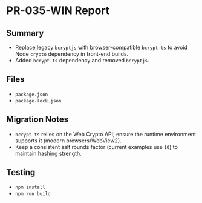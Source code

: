 # PR-035-WIN Report

## Summary
- Replace legacy `bcryptjs` with browser-compatible `bcrypt-ts` to avoid Node `crypto` dependency in front-end builds.
- Added `bcrypt-ts` dependency and removed `bcryptjs`.

## Files
- `package.json`
- `package-lock.json`

## Migration Notes
- `bcrypt-ts` relies on the Web Crypto API; ensure the runtime environment supports it (modern browsers/WebView2).
- Keep a consistent salt rounds factor (current examples use `10`) to maintain hashing strength.

## Testing
- `npm install`
- `npm run build`
